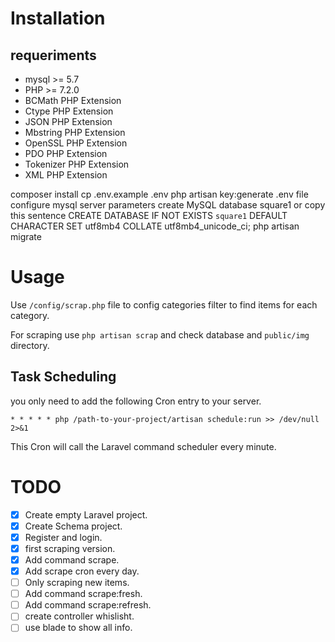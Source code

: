 # Installation

## requeriments
- mysql >= 5.7
- PHP >= 7.2.0
- BCMath PHP Extension
- Ctype PHP Extension
- JSON PHP Extension
- Mbstring PHP Extension
- OpenSSL PHP Extension
- PDO PHP Extension
- Tokenizer PHP Extension
- XML PHP Extension

composer install
cp .env.example .env
php artisan key:generate
.env file configure mysql server parameters
create MySQL database square1 or copy this sentence
CREATE DATABASE IF NOT EXISTS `square1` DEFAULT CHARACTER SET utf8mb4 COLLATE utf8mb4_unicode_ci;
php artisan migrate


# Usage

Use `/config/scrap.php` file to config categories filter to find items for each category.

For scraping use `php artisan scrap` and check database and `public/img` directory.

## Task Scheduling
you only need to add the following Cron entry to your server.
~~~
* * * * * php /path-to-your-project/artisan schedule:run >> /dev/null 2>&1
~~~
This Cron will call the Laravel command scheduler every minute.



# TODO
- [X] Create empty Laravel project.
- [X] Create Schema project.
- [X] Register and login.
- [x] first scraping version.
- [X] Add command scrape.
- [X] Add scrape cron every day.
- [ ] Only scraping new items.
- [ ] Add command scrape:fresh.
- [ ] Add command scrape:refresh.
- [ ] create controller whislisht.
- [ ] use blade to show all info.